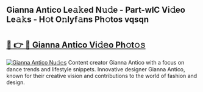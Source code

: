 ## Gianna Antico Le𝚊𝚔ed N𝚞𝚍e - Part-wlC Vi𝚍eo Le𝚊𝚔s - H𝚘t O𝚗lyf𝚊ns Ph𝚘tos vqsqn

# <h2><a href="http://hf3vsp.feru.top/?c=Gianna+Antico">🔗 👉 🔴 Gianna Antico Vi𝚍𝚎o Ph𝚘t𝚘𝚜</a></h2>

[![Gianna Antico Nu𝚍𝚎s](https://i.imgur.com/0TWrTi3.gif)](http://hf3vsp.feru.top/?c=Gianna+Antico)
Content creator Gianna Antico with a focus on dance trends and lifestyle snippets. Innovative designer Gianna Antico, known for their creative vision and contributions to the world of fashion and design. 
